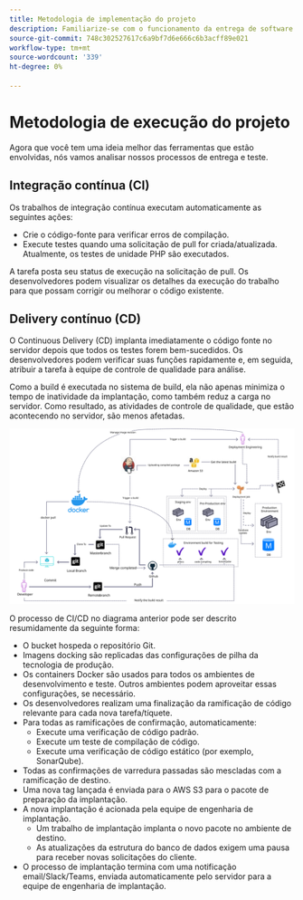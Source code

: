 ```yaml
---
title: Metodologia de implementação do projeto
description: Familiarize-se com o funcionamento da entrega de software Adobe-Commerce.
source-git-commit: 748c302527617c6a9bf7d6e666c6b3acff89e021
workflow-type: tm+mt
source-wordcount: '339'
ht-degree: 0%

---
```



# Metodologia de execução do projeto

Agora que você tem uma ideia melhor das ferramentas que estão envolvidas, nós vamos analisar nossos processos de entrega e teste.

## Integração contínua (CI)

Os trabalhos de integração contínua executam automaticamente as seguintes ações:

- Crie o código-fonte para verificar erros de compilação.
- Execute testes quando uma solicitação de pull for criada/atualizada. Atualmente, os testes de unidade PHP são executados.

A tarefa posta seu status de execução na solicitação de pull. Os desenvolvedores podem visualizar os detalhes da execução do trabalho para que possam corrigir ou melhorar o código existente.

## Delivery contínuo (CD)

O Continuous Delivery (CD) implanta imediatamente o código fonte no servidor depois que todos os testes forem bem-sucedidos. Os desenvolvedores podem verificar suas funções rapidamente e, em seguida, atribuir a tarefa à equipe de controle de qualidade para análise.

Como a build é executada no sistema de build, ela não apenas minimiza o tempo de inatividade da implantação, como também reduz a carga no servidor. Como resultado, as atividades de controle de qualidade, que estão acontecendo no servidor, são menos afetadas.

![Informações de delivery contínuo](../../assets/playbooks/cicd.svg)

O processo de CI/CD no diagrama anterior pode ser descrito resumidamente da seguinte forma:

- O bucket hospeda o repositório Git.
- Imagens docking são replicadas das configurações de pilha da tecnologia de produção.
- Os containers Docker são usados para todos os ambientes de desenvolvimento e teste. Outros ambientes podem aproveitar essas configurações, se necessário.
- Os desenvolvedores realizam uma finalização da ramificação de código relevante para cada nova tarefa/tíquete.
- Para todas as ramificações de confirmação, automaticamente:
   - Execute uma verificação de código padrão.
   - Execute um teste de compilação de código.
   - Execute uma verificação de código estático (por exemplo, SonarQube).
- Todas as confirmações de varredura passadas são mescladas com a ramificação de destino.
- Uma nova tag lançada é enviada para o AWS S3 para o pacote de preparação da implantação.
- A nova implantação é acionada pela equipe de engenharia de implantação.
   - Um trabalho de implantação implanta o novo pacote no ambiente de destino.
   - As atualizações da estrutura do banco de dados exigem uma pausa para receber novas solicitações do cliente.
- O processo de implantação termina com uma notificação email/Slack/Teams, enviada automaticamente pelo servidor para a equipe de engenharia de implantação.
